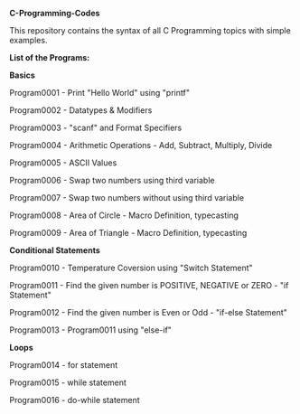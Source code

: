 **C-Programming-Codes**

This repository contains the syntax of all C Programming topics with simple examples.

**List of the Programs:**

**Basics**

Program0001 - Print "Hello World" using "printf"

Program0002 - Datatypes & Modifiers

Program0003 - "scanf" and Format Specifiers

Program0004 - Arithmetic Operations - Add, Subtract, Multiply, Divide

Program0005 - ASCII Values

Program0006 - Swap two numbers using third variable

Program0007 - Swap two numbers without using third variable

Program0008 - Area of Circle - Macro Definition, typecasting

Program0009 - Area of Triangle - Macro Definition, typecasting

**Conditional Statements**

Program0010 - Temperature Coversion using "Switch Statement"

Program0011 - Find the given number is POSITIVE, NEGATIVE or ZERO - "if Statement"

Program0012 - Find the given number is Even or Odd - "if-else Statement"

Program0013 - Program0011 using "else-if"

**Loops**

Program0014 - for statement

Program0015 - while statement

Program0016 - do-while statement

